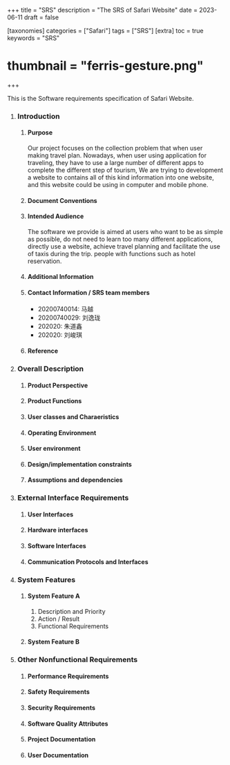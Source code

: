 +++
title = "SRS"
description = "The SRS of Safari Website"
date = 2023-06-11
draft = false

[taxonomies]
categories = ["Safari"]
tags = ["SRS"]
[extra]
toc = true
keywords = "SRS"
# thumbnail = "ferris-gesture.png"
+++

This is the Software requirements specification of Safari Website.

<!-- more -->

1. ### Introduction
    1. #### Purpose
        Our project focuses on the collection problem that when user making travel plan. Nowadays, when user using application for traveling, they have to use a large number of different apps to complete the different step of tourism, We are trying to development a website to contains all of this kind information into one website, and this website could be using in computer and mobile phone.
    2. #### Document Conventions
    3. #### Intended Audience
        The software we provide is aimed at users who want to be as simple as possible, do not need to learn too many different applications, directly use a website, achieve travel planning and facilitate the use of taxis during the trip. people with functions such as hotel reservation.
    4. #### Additional Information
    5. #### Contact Information / SRS team members
        - 20200740014: 马越
        - 20200740029: 刘逸珑
        - 202020: 朱道鑫
        - 202020: 刘峻琪
    6. #### Reference
2. ### Overall Description
    1. #### Product Perspective
    2. #### Product Functions
    3. #### User classes and Charaeristics
    4. #### Operating Environment
    5. #### User environment
    6. #### Design/implementation constraints
    7. #### Assumptions and dependencies
3. ### External Interface Requirements
    1. #### User Interfaces
    2. #### Hardware interfaces
    3. #### Software Interfaces
    4. #### Communication Protocols and Interfaces
4. ### System Features
    1. #### System Feature A
        1. Description and Priority
        2. Action / Result
        3. Functional Requirements
    2. #### System Feature B
5. ### Other Nonfunctional Requirements
    1. #### Performance Requirements
    2. #### Safety Requirements
    3. #### Security Requirements
    4. #### Software Quality Attributes
    5. #### Project Documentation
    6. #### User Documentation
